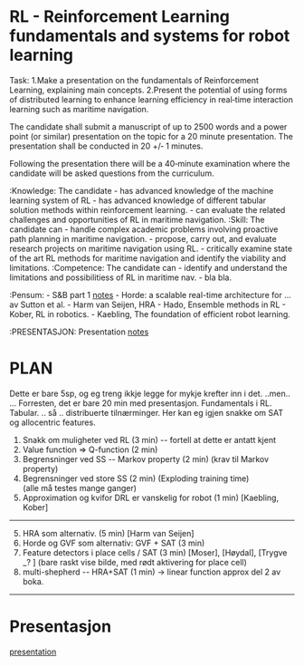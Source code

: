 # RL - Reinforcement Learning fundamentals and systems for robot learning
Task: 
    1.Make a presentation on the fundamentals of Reinforcement Learning, explaining main concepts. 
    2.Present the potential of using forms of distributed learning to enhance learning efficiency in 
        real‐time interaction learning such as maritime navigation.
        
The candidate shall submit a manuscript of up to 2500 words and a power point (or similar) presentation on the topic for a 20 minute presentation. The presentation shall be conducted in 20 +/‐ 1 minutes. 

Following the presentation there will be a 40‐minute examination where the candidate will be asked questions from the curriculum.

:Knowledge:
The candidate
    - has advanced knowledge of the machine learning system of RL
    - has advanced knowledge of different tabular solution methods within reinforcement learning.
    - can evaluate the related challenges and opportunities of RL in maritime navigation.
:Skill:
The candidate can
    - handle complex academic problems involving proactive path planning in maritime navigation.
    - propose, carry out, and evaluate research projects on maritime navigation using RL.
    - critically examine state of the art RL methods for maritime navigation and identify the viability and limitations.
:Competence:
The candidate can
    - identify and understand the limitations and possibilitiess of RL in maritime nav.
    - bla bla.

:Pensum:
    - S&B part 1        [notes](notesRLbook.md)
    - Horde: a scalable real-time architecture for ...  av Sutton et al.
    - Harm van Seijen, HRA
    - Hado, Ensemble methods in RL
    - Kober, RL in robotics.
    - Kaebling, The foundation of efficient robot learning.

:PRESENTASJON: Presentation [notes](presentation_notes.md)
    
# PLAN
Dette er bare 5sp, og eg treng ikkje legge for mykje krefter inn i det. 
..men..
...
Forresten, det er bare 20 min med presentasjon. Fundamentals i RL. Tabular.
.. så .. distribuerte tilnærminger. Her kan eg igjen snakke om SAT og allocentric features.

1. Snakk om muligheter ved RL                           (3 min) 
    -- fortell at dette er antatt kjent
2. Value function => Q-function                         (2 min)
3. Begrensninger ved SS -- Markov property              (2 min)
   (krav til Markov property)
4. Begrensninger ved store SS                           (2 min)
   (Exploding training time)    
   (alle må testes mange ganger) 
5. Approximation og kvifor DRL er vanskelig for robot   (1 min)     [Kaebling, Kober]
---------------------------------------------
5. HRA som alternativ.                                  (5 min)     [Harm van Seijen]
6. Horde og GVF som alternativ: GVF + SAT               (3 min)
7. Feature detectors i place cells / SAT                (3 min)     [Moser], [Høydal], [Trygve _? ]
    (bare raskt vise bilde, med rødt aktivering for place cell)
8. multi-shepherd -- HRA+SAT                            (1 min)
    -> linear function approx del 2 av boka.
---------------------------------------------

# Presentasjon
[presentation](presentation_notes.md)
